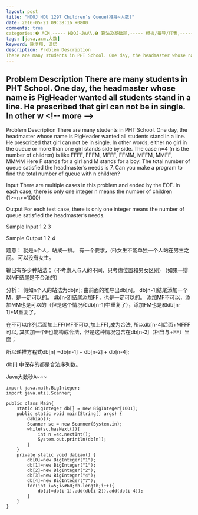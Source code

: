 ```yaml
---
layout: post
title: "HDOJ HDU 1297 Children’s Queue(推导~大数)"
date: 2016-05-21 09:38:16 +0800
comments: true
categories:❶ ACM,----- HDOJ-JAVA,❺ 算法及基础题,----- 模拟/推导/打表,----- 大数问题
tags: [java,acm,大数]
keyword: 陈浩翔, 谙忆
description: Problem Description 
There are many students in PHT School. One day, the headmaster whose name is PigHeader wanted all students stand in a line. He prescribed that girl can not be in single. In other w 
---
```



Problem Description 
There are many students in PHT School. One day, the headmaster whose name is PigHeader wanted all students stand in a line. He prescribed that girl can not be in single. In other w
&#60;!-- more --&#62;
----------

Problem Description
There are many students in PHT School. One day, the headmaster whose name is PigHeader wanted all students stand in a line. He prescribed that girl can not be in single. In other words, either no girl in the queue or more than one girl stands side by side. The case n=4 (n is the number of children) is like
FFFF, FFFM, MFFF, FFMM, MFFM, MMFF, MMMM
Here F stands for a girl and M stands for a boy. The total number of queue satisfied the headmaster’s needs is 7. Can you make a program to find the total number of queue with n children?

 

Input
There are multiple cases in this problem and ended by the EOF. In each case, there is only one integer n means the number of children (1>=n>=1000) 
 

Output
For each test case, there is only one integer means the number of queue satisfied the headmaster’s needs.
 

Sample Input
1
2
3
 

Sample Output
1
2
4


题意：
就是n个人，站成一排。
有一个要求，(F)女生不能单独一个人站在男生之间。
可以没有女生。

输出有多少种站法；
(不考虑人与人的不同，只考虑位置和男女区别)
（如果一排以MF结尾是不合法的）

分析：
假如n个人的站法为db[n];
由前面的推导出db[n]。
db[n-1]结尾添加一个M，是一定可以的。
db[n-2]结尾添加FF，也是一定可以的。
添加MF不可以，添加MM也是可以的（但是这个情况和db[n-1]中重复了），添加FM也是和db[n-1]+M重复了。

在不可以序列后面加上FF(MF不可以,加上FF),成为合法,
所以db[n-4]后面+MFFF可以, 其实加一个F也能构成合法，但是这种情况包含在db[n-2]（相当与+FF）里面；

所以递推方程式db[n] =db[n-1] + db[n-2] + db[n-4];

db[i] 中保存的都是合法序列数。

Java大数秒A~~~


```
import java.math.BigInteger;
import java.util.Scanner;

public class Main{
	static BigInteger db[] = new BigInteger[1001];
	public static void main(String[] args) {
		dabiao();
		Scanner sc = new Scanner(System.in);
		while(sc.hasNext()){
			int n =sc.nextInt();
			System.out.println(db[n]);
		}
	}
	private static void dabiao() {
		db[0]=new BigInteger("1");
		db[1]=new BigInteger("1");
		db[2]=new BigInteger("2");
		db[3]=new BigInteger("4");
		db[4]=new BigInteger("7");
		for(int i=5;i&#60;db.length;i++){
			db[i]=db[i-1].add(db[i-2]).add(db[i-4]);
		}
	}
}

```



